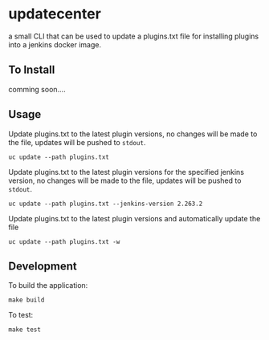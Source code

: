 # updatecenter

a small CLI that can be used to update a plugins.txt file for installing plugins into a jenkins docker image.

## To Install

comming soon....

## Usage

Update plugins.txt to the latest plugin versions, no changes will be made to the file, updates will be pushed to `stdout`.

```
uc update --path plugins.txt
```

Update plugins.txt to the latest plugin versions for the specified jenkins version, no changes will be made to the file, updates will be pushed to `stdout`.

```
uc update --path plugins.txt --jenkins-version 2.263.2
```

Update plugins.txt to the latest plugin versions and automatically update the file

```
uc update --path plugins.txt -w
```

## Development

To build the application:

```
make build
```

To test:

```
make test
```

